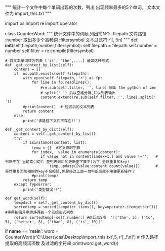"""
统计一个文件中每个单词出现的次数，列出 出现频率最多的5个单词。
文本文件为 import_this.txt
"""

import os
import re
import operator

class  CounterWord:
    """
        统计文件中的词频,列出前N个
        :filepath 文件路径
        :number 取出多少个高频词
        :filtersymbol 文本过滤符 r'[,.!\n]
    """
    def __init__(self,filepath,number,filtersymbol):
        self.filepath = filepath
        self.number = number
        self.filter = re.compile(filtersymbol)

    # 将文本单词转为列表 ['is', 'the',....] 诸如这种形式
    def _get_content_by_list(self):  
        content = []
        if  os.path.exists(self.filepath):   
            with open(self.filepath, 'r') as fp:
                for line in fp.readlines():
                    #re.sub(self.filter, '', line) 输出 the python of zen
                    # split(' ') 后以空格分隔,并以列表输出
                    content.extend(re.sub(self.filter, '', line).split(' '))  
            #print(content)  # 过滤后的文本列表
            return content
        else:
            print('该路径下文件不存在!!')
                
    def _get_content_by_dict(self):
        content = self._get_content_by_list()
        try:
            if isinstance(content, list):
                temp = {}  #定义临时字典
                for index,  value in enumerate(content):   
                    if value not in content[index+1:] and value !='':   #判断不在 当前索引切片 至列表最后的更新至字典中(为了 去除重复的key)
                        temp.update({value:content.count(value)})       #虽然重复添加相同的key不会报错,但是经过上面一句判断后就不用做更新操作了
                #print(temp)
            return temp
        except TypeError:
            print('类型错误!!')

    def get_word(self):
        tempdict = self._get_content_by_dict()
        sortedtemp = sorted(tempdict.items(), key=operator.itemgetter(1))  #字典按值升序排序得到一个元组形式列表
        return sortedtemp[-self.number:] #返回后5项  '[('the', 5), ('to', 5), ('better', 8), ('than', 8), ('is', 10)]'


if __name__ == '__main__':
    word = CounterWord(r'C:\Users\caa\Desktop\import_this.txt',5, r'[,.!\n]')  # 传入路径 提取的高频词项数 及过滤的字符串
    print(word.get_word())



        
                        
                    
        
            
                
                    
                    
